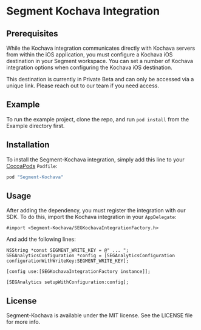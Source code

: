# Segment Kochava Integration

## Prerequisites

While the Kochava integration communicates directly with Kochava servers from within the iOS application, you must configure a Kochava iOS destination in your Segment workspace. You can set a number of Kochava integration options when configuring the Kochava iOS destination.

This destination is currently in Private Beta and can only be accessed via a unique link. Please reach out to our team if you need access.

## Example

To run the example project, clone the repo, and run `pod install` from the Example directory first.

## Installation

To install the Segment-Kochava integration, simply add this line to your [CocoaPods](http://cocoapods.org) `Podfile`:

```ruby
pod "Segment-Kochava"
```

## Usage

After adding the dependency, you must register the integration with our SDK.  To do this, import the Kochava integration in your `AppDelegate`:

```
#import <Segment-Kochava/SEGKochavaIntegrationFactory.h>
```

And add the following lines:

```
NSString *const SEGMENT_WRITE_KEY = @" ... ";
SEGAnalyticsConfiguration *config = [SEGAnalyticsConfiguration configurationWithWriteKey:SEGMENT_WRITE_KEY];

[config use:[SEGKochavaIntegrationFactory instance]];

[SEGAnalytics setupWithConfiguration:config];

```

## License

Segment-Kochava is available under the MIT license. See the LICENSE file for more info.
